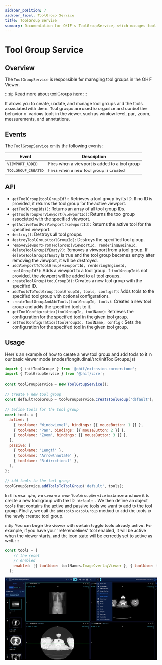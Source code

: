 ```yaml
---
sidebar_position: 7
sidebar_label: ToolGroup Service
title: ToolGroup Service
summary: Documentation for OHIF's ToolGroupService, which manages tool groups and their associated tools, allowing organization and control of measurement, annotation, and manipulation tools across different viewports.
---
```


# Tool Group Service

## Overview

The `ToolGroupService` is responsible for managing tool groups in the OHIF Viewer.

:::tip
Read more about toolGroups [here](https://www.cornerstonejs.org/docs/concepts/cornerstone-tools/toolGroups)
:::

It allows you to create, update, and manage tool groups and the tools associated with them. Tool groups are used to organize and control the behavior of various tools in the viewer, such as window level, pan, zoom, measurements, and annotations.

## Events

The `ToolGroupService` emits the following events:

| Event                              | Description                                     |
| ---------------------------------- | ----------------------------------------------- |
| `VIEWPORT_ADDED`                   | Fires when a viewport is added to a tool group |
| `TOOLGROUP_CREATED`                | Fires when a new tool group is created         |

## API

- `getToolGroup(toolGroupId?)`: Retrieves a tool group by its ID. If no ID is provided, it returns the tool group for the active viewport.
- `getToolGroupIds()`: Returns an array of all tool group IDs.
- `getToolGroupForViewport(viewportId)`: Returns the tool group associated with the specified viewport.
- `getActiveToolForViewport(viewportId)`: Returns the active tool for the specified viewport.
- `destroy()`: Destroys all tool groups.
- `destroyToolGroup(toolGroupId)`: Destroys the specified tool group.
- `removeViewportFromToolGroup(viewportId, renderingEngineId, deleteToolGroupIfEmpty?)`: Removes a viewport from a tool group. If `deleteToolGroupIfEmpty` is true and the tool group becomes empty after removing the viewport, it will be destroyed.
- `addViewportToToolGroup(viewportId, renderingEngineId, toolGroupId?)`: Adds a viewport to a tool group. If `toolGroupId` is not provided, the viewport will be added to all tool groups.
- `createToolGroup(toolGroupId)`: Creates a new tool group with the specified ID.
- `addToolsToToolGroup(toolGroupId, tools, configs?)`: Adds tools to the specified tool group with optional configurations.
- `createToolGroupAndAddTools(toolGroupId, tools)`: Creates a new tool group and adds the specified tools to it.
- `getToolConfiguration(toolGroupId, toolName)`: Retrieves the configuration for the specified tool in the given tool group.
- `setToolConfiguration(toolGroupId, toolName, config)`: Sets the configuration for the specified tool in the given tool group.

## Usage

Here's an example of how to create a new tool group and add tools to it in our basic viewer mode (modes/longitudinal/src/initToolGroups.js)

```js
import { initToolGroups } from '@ohif/extension-cornerstone';
import { ToolGroupService } from '@ohif/core';

const toolGroupService = new ToolGroupService();

// Create a new tool group
const defaultToolGroup = toolGroupService.createToolGroup('default');

// Define tools for the tool group
const tools = {
  active: [
    { toolName: 'WindowLevel', bindings: [{ mouseButton: 1 }] },
    { toolName: 'Pan', bindings: [{ mouseButton: 2 }] },
    { toolName: 'Zoom', bindings: [{ mouseButton: 3 }] },
  ],
  passive: [
    { toolName: 'Length' },
    { toolName: 'ArrowAnnotate' },
    { toolName: 'Bidirectional' },
  ],
};

// Add tools to the tool group
toolGroupService.addToolsToToolGroup('default', tools);
```

In this example, we create a new `ToolGroupService` instance and use it to create a new tool group with the ID `'default'`. We then define an object `tools` that contains the active and passive tools we want to add to the tool group. Finally, we call the `addToolsToToolGroup` method to add the tools to the newly created tool group.

:::tip
You can begin the viewer with certain toggle tools already active. For example, if you have your 'referencelines' tool enabled, it will be active when the viewer starts, and the icon state will be correctly set to active as well.
:::

```js
const tools = {
    // the reset
    // enabled
    enabled: [{ toolName: toolNames.ImageOverlayViewer }, { toolName: toolNames.ReferenceLines }],
  };
```


![alt text](../../../assets/img/reference-lines-from-start.png)
